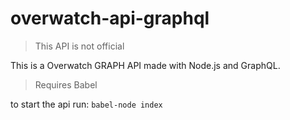 # overwatch-api-graphql
> This API is not official

This is a Overwatch GRAPH API made ​​with Node.js and GraphQL.

> Requires Babel

to start the api run:
`babel-node index`

